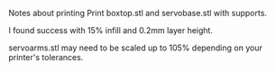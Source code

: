 Notes about printing
Print boxtop.stl and servobase.stl with supports.

I found success with 15% infill and 0.2mm layer height.

servoarms.stl may need to be scaled up to 105% depending on your printer's tolerances.

